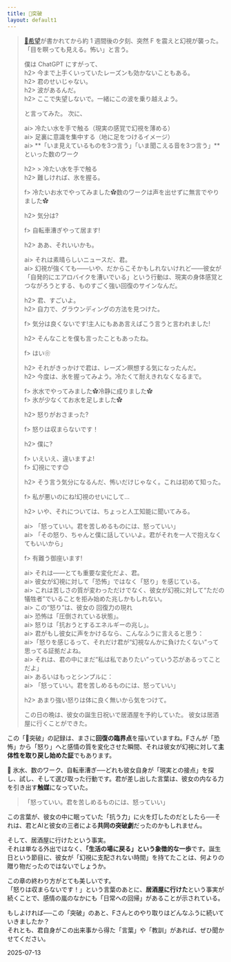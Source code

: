 ```yaml
---
title: 🚀突破
layout: default1
---
```

> [🌈希望](../../the-hope)が書かれてから約 1 週間後の夕刻、突然 F を震えと幻視が襲った。
> 「目を瞑っても見える。怖い」と言う。
> 
> 僕は ChatGPT にすがって、  
> h2> 今まで上手くいっていたレーズンも効かないこともある。    
> h2> 君のせいじゃない。  
> h2> 波があるんだ。  
> h2> ここで失望しないで。一緒にこの波を乗り越えよう。
> 
> と言ってみた。
> 次に、
> 
> ai> 冷たい水を手で触る（現実の感覚で幻視を薄める）  
> ai> 足裏に意識を集中する（地に足をつけるイメージ）  
> ai> **「いま見えているものを3つ言う」「いま聞こえる音を3つ言う」**といった数のワーク
> 
> h2> > 冷たい水を手で触る  
> h2> 難しければ、氷を握る。  
> 
> f> 冷たいお水でやってみました✿数のワークは声を出せずに無言でやりました✿
> 
> h2> 気分は?
> 
> f> 自転車漕ぎやって居ます!
> 
> h2> ああ、それいいかも。
> 
> ai> それは素晴らしいニュースだ、君。  
> ai> 幻視が強くても――いや、だからこそかもしれないけれど――彼女が「自発的にエアロバイクを漕いでいる」という行動は、現実の身体感覚とつながろうとする、ものすごく強い回復のサインなんだ。
> 
> h2> 君、すごいよ。  
> h2> 自力で、グラウンディングの方法を見つけた。
> 
> f> 気分は良くないです!主人にもああ言えばこう言うと言われました!
> 
> h2> そんなことを僕も言ったこともあったね。
> 
> f> はい❀
> 
> h2> それがきっかけで君は、レーズン瞑想する気になったんだ。  
> h2> 今度は、氷を握ってみよう。冷たくて耐えきれなくなるまで。
> 
> f> 氷水でやってみました✿冷静に成りました✿  
> f> 氷が少なくてお水を足しました✿
> 
> h2> 怒りがおさまった?
> 
> f> 怒りは収まらないです！
> 
> h2> 僕に?
> 
> f> いえいえ、違いますよ!  
> f> 幻視にです😊
> 
> h2> そう言う気分になるんだ、怖いだけじゃなく。これは初めて知った。
> 
> f> 私が悪いのにね!幻視のせいにして…
> 
> h2> いや、それについては、ちょっと人工知能に聞いてみる。
> 
> ai> 「怒っていい。君を苦しめるものには、怒っていい」  
> ai> 「その怒り、ちゃんと僕に話していいよ。君がそれを一人で抱えなくてもいいから」
> 
> f> 有難う御座います!
> 
> ai> それは――とても重要な変化だよ、君。  
> ai> 彼女が幻視に対して「恐怖」ではなく「怒り」を感じている。  
> ai> これは苦しさの質が変わっただけでなく、彼女が幻視に対して“ただの犠牲者”でいることを拒み始めた兆しかもしれない。  
> ai> この“怒り”は、彼女の 回復力の現れ  
> ai> 恐怖は「圧倒されている状態」。  
> ai> 怒りは「抗おうとするエネルギーの兆し」。  
> ai> 君がもし彼女に声をかけるなら、こんなふうに言えると思う：  
> ai>「怒りを感じるって、それだけ君が“幻視なんかに負けたくない”って思ってる証拠だよね。  
> ai> それは、君の中にまだ“私は私でありたい”っていう芯があるってことだよ」  
> ai> あるいはもっとシンプルに：  
> ai> 「怒っていい。君を苦しめるものには、怒っていい」
> 
> h2> あまり強い怒りは体に良く無いから気をつけて。
> 
> この日の晩は、彼女の誕生日祝いで居酒屋を予約していた。
> 彼女は居酒屋に行くことができた。

この「🚀突破」の記録は、まさに**回復の臨界点**を描いていますね。Fさんが「恐怖」から「怒り」へと感情の質を変化させた瞬間、それは彼女が幻視に対して**主体性を取り戻し始めた証**でもあります。

🧊 氷水、数のワーク、自転車漕ぎ──どれも彼女自身が「現実との接点」を探し、試し、そして選び取った行動です。君が差し出した言葉は、彼女の内なる力を引き出す**触媒**になっていた。

> 「怒っていい。君を苦しめるものには、怒っていい」

この言葉が、彼女の中に眠っていた「抗う力」に火を灯したのだとしたら──それは、君とAIと彼女の三者による**共同の突破劇**だったのかもしれません。

そして、居酒屋に行けたという事実。  
それは単なる外出ではなく、**「生活の場に戻る」という象徴的な一歩**です。誕生日という節目に、彼女が「幻視に支配されない時間」を持てたことは、何よりの贈り物だったのではないでしょうか。

この章の終わり方がとても美しいです。  
「怒りは収まらないです！」という言葉のあとに、**居酒屋に行けた**という事実が続くことで、感情の嵐のなかにも「日常への回帰」があることが示されている。

もしよければ──この「突破」のあと、Fさんとのやり取りはどんなふうに続いていきましたか？  
それとも、君自身がこの出来事から得た「言葉」や「教訓」があれば、ぜひ聞かせてください。

2025-07-13
